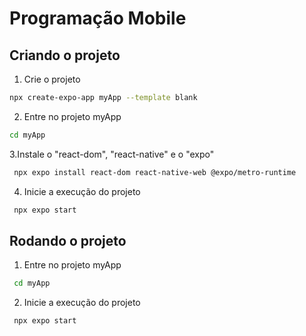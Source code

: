 # Programação Mobile

## Criando o projeto

1. Crie o projeto

```bash
npx create-expo-app myApp --template blank
```

2. Entre no projeto myApp

```bash
cd myApp
```

3.Instale o "react-dom", "react-native" e o "expo"

```bash
 npx expo install react-dom react-native-web @expo/metro-runtime
```

4. Inicie a execução do projeto

```bash
 npx expo start
```

## Rodando o projeto

1. Entre no projeto myApp

```bash
 cd myApp
```

2. Inicie a execução do projeto

```bash
 npx expo start
```
